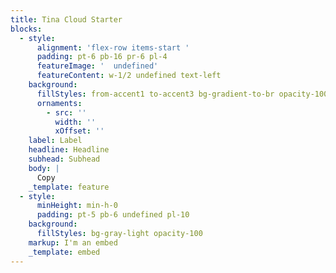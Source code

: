 ```yaml
---
title: Tina Cloud Starter
blocks:
  - style:
      alignment: 'flex-row items-start '
      padding: pt-6 pb-16 pr-6 pl-4
      featureImage: '  undefined'
      featureContent: w-1/2 undefined text-left
    background:
      fillStyles: from-accent1 to-accent3 bg-gradient-to-br opacity-100
      ornaments:
        - src: ''
          width: ''
          xOffset: ''
    label: Label
    headline: Headline
    subhead: Subhead
    body: |
      Copy
    _template: feature
  - style:
      minHeight: min-h-0
      padding: pt-5 pb-6 undefined pl-10
    background:
      fillStyles: bg-gray-light opacity-100
    markup: I'm an embed
    _template: embed
---
```


